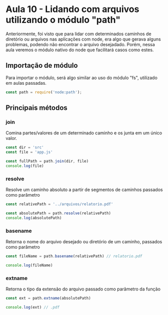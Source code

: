 # Aula 10 - Lidando com arquivos utilizando o módulo "path"
Anteriormente, foi visto que para lidar com determinados caminhos de diretório ou arquivos nas aplicações com node, era algo que gerava alguns problemas, podendo não encontrar o arquivo desejadado. Porém, nessa aula veremos o módulo nativo do node que facilitará casos como estes.

## Importação de módulo
Para importar o módulo, será algo similar ao uso do módulo "fs", utilizado em aulas passadas.

```js
const path = require('node:path');
```

## Principais métodos

### join
Comina partes/valores de um determinado caminho e os junta em um único valor.

```js
const dir = 'src'
const file = 'app.js'

const fullPath = path.join(dir, file)
console.log(file)
```

### resolve
Resolve um caminho absoluto a partir de segmentos de caminhos passados como parâmetro

```js
const relativePath = '../arquivos/relatorio.pdf'

const absolutePath = path.resolve(relativePath)
console.log(absolutePath)
```

### basename
Retorna o nome do arquivo desejado ou diretório de um caminho, passados como parâmetro

```js
const fileName = path.basename(relativePath) // relatorio.pdf

console.log(fileName)
```

### extname
Retorna o tipo da extensão do arquivo passado como parâmetro da função

```js
const ext = path.extname(absolutePath)

console.log(ext) // .pdf
```